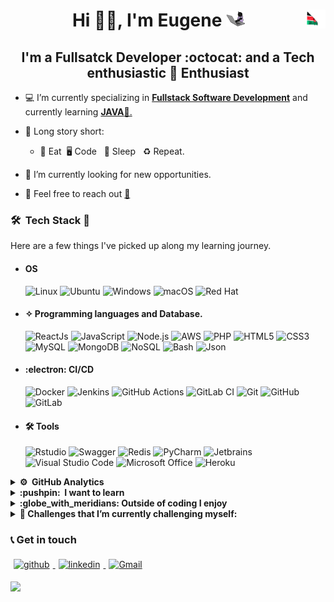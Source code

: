 # <div style="text-align: center">Hi 👋🏻, I'm **Eugene** <img src="giphy.gif" height="25" width="30"><img src="kenya.gif" height="30" width="30" align ="right"> </div>

## <center> I'm a **Fullsatck Developer :octocat: and a Tech enthusiastic :penguin: Enthusiast** </center>

- 💻 I’m currently specializing in <u> **Fullstack Software Development**</u> and currently learning <u>**JAVA**📱.</u>

- 📖 Long story short:

  - :poultry_leg: Eat&nbsp; :desktop_computer: Code &nbsp; :sleeping_bed: Sleep &nbsp; ♻️ Repeat.

- 🔭 I’m currently looking for new opportunities.
- 💬 Feel free to reach out <a href="mailto:onchwatieugene@gmail.com?subject=From Your Github Buddy">:email:</a>

### 🛠 &nbsp;Tech Stack :brain:

Here are a few things I've picked up along my learning journey.

- #### OS

  ![Linux](https://img.shields.io/badge/Linux-FCC624?style=flat&logo=linux&logoColor=black)&nbsp;![Ubuntu](https://img.shields.io/badge/Ubuntu-E95420?style=flat&logo=ubuntu&logoColor=white)&nbsp;![Windows](https://img.shields.io/badge/Windows-0078D6?style=flast&logo=windows&logoColor=white)&nbsp;![macOS](https://img.shields.io/badge/Mac%20OS-000000?style=flat&logo=macos&logoColor=F0F0F0)&nbsp;![Red Hat](https://img.shields.io/badge/-CentOS-61DAFB?logo=centos&logoColor=red)

- #### ✧ Programming languages and Database.

  ![ReactJs](https://img.shields.io/badge/-ReactJs-61DAFB?logo=react&logoColor=white)&nbsp;![JavaScript](https://img.shields.io/badge/JavaScript-%23323330.svg?style=flat&logo=javascript&logoColor=%23F7DF1E)&nbsp;![Node.js](https://img.shields.io/badge/-Node.Js-61DAFB?logo=node&logoColor=#339933)&nbsp;![AWS](https://img.shields.io/badge/AWS-%23FF9900.svg?style=flat&logo=amazon-aws&logoColor=white)&nbsp;![PHP](https://img.shields.io/badge/PHP-05122A.svg?style=flat&logo=php&logoColor=blue)&nbsp;![HTML5](https://img.shields.io/badge/html5-%23E34F26.svg?style=flat&logo=html5&logoColor=white)&nbsp;![CSS3](https://img.shields.io/badge/CSS_3-%231572B6.svg?flat&logo=css3&logoColor=white)&nbsp;![MySQL](https://img.shields.io/badge/mysql-%2300f.svg?style=flat&logo=mysql&logoColor=white)&nbsp;![MongoDB](https://img.shields.io/badge/Postgres-%23316192.svg?style=flat&logo=postgresql&logoColor=white)&nbsp;![NoSQL](https://img.shields.io/badge/Microsoft%20SQL%20Sever-CC2927?style=flat&logo=microsoft%20sql%20server&logoColor=white)&nbsp;![Bash](https://img.shields.io/badge/-Bash-05122A?style=flat&logo=gnu-bash&logoColor=success)&nbsp;![Json](https://img.shields.io/badge/-Json-05122A?style=flat&logo=Json)&nbsp;

- #### :electron: CI/CD

  ![Docker](https://img.shields.io/badge/docker-%230db7ed.svg?style=flat&logo=docker&logoColor=white)&nbsp;![Jenkins](https://img.shields.io/badge/-Jenkins-61DAFB?logo=jenkins&logoColor=red)&nbsp;![GitHub Actions](https://img.shields.io/badge/github%20actions-%232671E5.svg?style=flat&logo=githubactions&logoColor=white)&nbsp;![GitLab CI](https://img.shields.io/badge/Gitlab%20Ci-%23181717.svg?style=flat&logo=gitlab&logoColor=white)&nbsp;![Git](https://img.shields.io/badge/GIT-%23F05033.svg?style=flat&logo=git&logoColor=white)&nbsp;![GitHub](https://img.shields.io/badge/-GitHub-05122A?style=flat&logo=github)&nbsp;![GitLab](https://img.shields.io/badge/-GitHub-05122A?style=flat&logo=gitlab)&nbsp;

- #### 🛠 Tools
  ![Rstudio](https://img.shields.io/badge/RStudio-05122A?style=flat&logo=RStudio&)&nbsp;![Swagger](https://img.shields.io/badge/-Swagger-%23Clojure?&logo=swagger&logoColor=white)&nbsp;![Redis](https://img.shields.io/badge/Redis-%23DD0031.svg?style=flat&logo=redis&logoColor=white)&nbsp;![PyCharm](https://img.shields.io/badge/Pycharm-143?style=flat&logo=pycharm&logoColor=black&color=black&labelColor=green)&nbsp;![Jetbrains](https://img.shields.io/badge/-Jetbrains-05122A?style=plastic&logo=Intellij-idea&logoColor=orange)&nbsp;![Visual Studio Code](https://img.shields.io/badge/Visual%20Studio%20Code-0078d7.svg?style=flat&logo=visual-studio-code&logoColor=white)&nbsp;![Microsoft Office](https://img.shields.io/badge/Microsoft_Office-D83B01?flat&logo=microsoft-office&logoColor=white)&nbsp;![Heroku](https://img.shields.io/badge/heroku-%23430098.svg?style=flat&logo=heroku&logoColor=white)

<details>    
<summary><b> ⚙️ &nbsp;GitHub Analytics</b></summary>    
<br>

<!--START_SECTION:waka-->

```text No activity tracked

```

<!--END_SECTION:waka-->

</details>

<details>    
<summary><b> :pushpin: &nbsp;I want to learn </b></summary>

- [x] Neural Networks
- [x] Assembly
- [x] Spring Boot

</details>    
<details>    
<summary><b>:globe_with_meridians: Outside of coding I enjoy</b></summary>

- ![Spotify](https://img.shields.io/badge/Spotify-1ED760?style=flat&logo=spotify&logoColor=white) Listening to music
</details>

<details>    
<summary> <b>🌱 Challenges that I’m currently challenging myself:</b></summary>    
<br>    
<!-- gif Image -->    
<img src="life_balance.gif" alt="side Image" width="250" height="250" />    
</details>

### 📞 Get in touch

<p>    
<a href="https://github.com/okonueugene"><img alt="github" width="7%" style="padding:5px" src="https://img.icons8.com/clouds/100/000000/github.png"/>    
</a>    
<a href="https://www.linkedin.com/in/eugene-okonu-250773222"><img alt="linkedin" width="7%" style="padding:5px" src="https://img.icons8.com/clouds/100/000000/linkedin.png"/>    
</a>       
<a href="mailto:onchwatieugene@gmail.com?subject=From Your Github Buddy"><img alt="Gmail" width="7%" style="padding:5px" src="https://img.icons8.com/clouds/100/000000/gmail.png"/>    
</a>

</p>

![](https://komarev.com/ghpvc/?username=okonueugene&color=green)
